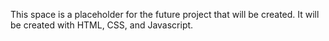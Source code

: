 This space is a placeholder for the future project that will be created. 
It will be created with HTML, CSS, and Javascript.
